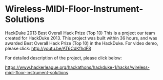 Wireless-MIDI-Floor-Instrument-Solutions
========================================

HackDuke 2013 Best Overall Hack Prize (Top 10) 
This is a project our team created for HackDuke 2013. This project was built within 36 hours, and was awarded Best Overall Hack Prize (Top 10) in the HackDuke. 
For video demo, please click:
http://youtu.be/AT6CdKfhdF8

For detailed description of the project, please click below:

https://www.hackerleague.org/hackathons/hackduke-1/hacks/wireless-midi-floor-instrument-solutions

